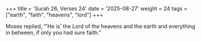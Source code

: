 +++
title = 'Surah 26, Verses 24'
date = '2025-08-27'
weight = 24
tags = ["earth", "faith", "heavens", "lord"]
+++

Moses replied, “˹He is˺ the Lord of the heavens and the earth and everything in between, if only you had sure faith.”